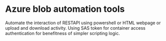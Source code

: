 # Azure blob automation tools
Automate the interaction of RESTAPI using powershell or HTML webpage or upload and download activity. Using SAS token for container access authentication for benefitness of simpler scripting logic.
